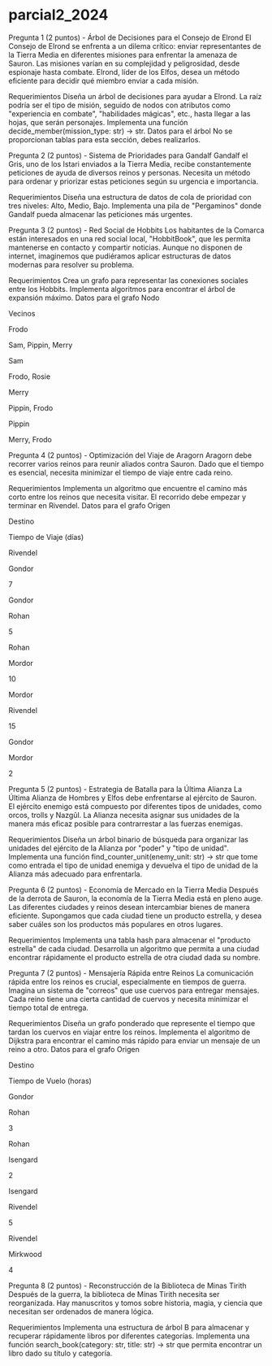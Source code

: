 # parcial2_2024

Pregunta 1 (2 puntos) - Árbol de Decisiones para el Consejo de Elrond
El Consejo de Elrond se enfrenta a un dilema crítico: enviar representantes de la Tierra Media en diferentes misiones para enfrentar la amenaza de Sauron. Las misiones varían en su complejidad y peligrosidad, desde espionaje hasta combate. Elrond, líder de los Elfos, desea un método eficiente para decidir qué miembro enviar a cada misión.

Requerimientos
Diseña un árbol de decisiones para ayudar a Elrond. La raíz podría ser el tipo de misión, seguido de nodos con atributos como "experiencia en combate", "habilidades mágicas", etc., hasta llegar a las hojas, que serán personajes.
Implementa una función decide_member(mission_type: str) -> str.
Datos para el árbol
No se proporcionan tablas para esta sección, debes realizarlos.



Pregunta 2 (2 puntos) - Sistema de Prioridades para Gandalf
Gandalf el Gris, uno de los Istari enviados a la Tierra Media, recibe constantemente peticiones de ayuda de diversos reinos y personas. Necesita un método para ordenar y priorizar estas peticiones según su urgencia e importancia.

Requerimientos
Diseña una estructura de datos de cola de prioridad con tres niveles: Alto, Medio, Bajo.
Implementa una pila de "Pergaminos" donde Gandalf pueda almacenar las peticiones más urgentes.

Pregunta 3 (2 puntos) - Red Social de Hobbits
Los habitantes de la Comarca están interesados en una red social local, "HobbitBook", que les permita mantenerse en contacto y compartir noticias. Aunque no disponen de internet, imaginemos que pudiéramos aplicar estructuras de datos modernas para resolver su problema.

Requerimientos
Crea un grafo para representar las conexiones sociales entre los Hobbits.
Implementa algoritmos para encontrar el árbol de expansión máximo.
Datos para el grafo
Nodo

Vecinos

Frodo

Sam, Pippin, Merry

Sam

Frodo, Rosie

Merry

Pippin, Frodo

Pippin

Merry, Frodo



Pregunta 4 (2 puntos) - Optimización del Viaje de Aragorn
Aragorn debe recorrer varios reinos para reunir aliados contra Sauron. Dado que el tiempo es esencial, necesita minimizar el tiempo de viaje entre cada reino.

Requerimientos
Implementa un algoritmo que encuentre el camino más corto entre los reinos que necesita visitar.
El recorrido debe empezar y terminar en Rivendel.
Datos para el grafo
Origen

Destino

Tiempo de Viaje (días)

Rivendel

Gondor

7

Gondor

Rohan

5

Rohan

Mordor

10

Mordor

Rivendel

15

Gondor

Mordor

2







Pregunta 5 (2 puntos) - Estrategia de Batalla para la Última Alianza
La Última Alianza de Hombres y Elfos debe enfrentarse al ejército de Sauron. El ejército enemigo está compuesto por diferentes tipos de unidades, como orcos, trolls y Nazgûl. La Alianza necesita asignar sus unidades de la manera más eficaz posible para contrarrestar a las fuerzas enemigas.

Requerimientos
Diseña un árbol binario de búsqueda para organizar las unidades del ejército de la Alianza por "poder" y "tipo de unidad".
Implementa una función find_counter_unit(enemy_unit: str) -> str que tome como entrada el tipo de unidad enemiga y devuelva el tipo de unidad de la Alianza más adecuado para enfrentarla.


Pregunta 6 (2 puntos) - Economía de Mercado en la Tierra Media
Después de la derrota de Sauron, la economía de la Tierra Media está en pleno auge. Las diferentes ciudades y reinos desean intercambiar bienes de manera eficiente. Supongamos que cada ciudad tiene un producto estrella, y desea saber cuáles son los productos más populares en otros lugares.

Requerimientos
Implementa una tabla hash para almacenar el "producto estrella" de cada ciudad.
Desarrolla un algoritmo que permita a una ciudad encontrar rápidamente el producto estrella de otra ciudad dada su nombre.


Pregunta 7 (2 puntos) - Mensajería Rápida entre Reinos
La comunicación rápida entre los reinos es crucial, especialmente en tiempos de guerra. Imagina un sistema de "correos" que use cuervos para entregar mensajes. Cada reino tiene una cierta cantidad de cuervos y necesita minimizar el tiempo total de entrega.

Requerimientos
Diseña un grafo ponderado que represente el tiempo que tardan los cuervos en viajar entre los reinos.
Implementa el algoritmo de Dijkstra para encontrar el camino más rápido para enviar un mensaje de un reino a otro.
Datos para el grafo
Origen

Destino

Tiempo de Vuelo (horas)

Gondor

Rohan

3

Rohan

Isengard

2

Isengard

Rivendel

5

Rivendel

Mirkwood

4

Pregunta 8 (2 puntos) - Reconstrucción de la Biblioteca de Minas Tirith
Después de la guerra, la biblioteca de Minas Tirith necesita ser reorganizada. Hay manuscritos y tomos sobre historia, magia, y ciencia que necesitan ser ordenados de manera lógica.

Requerimientos
Implementa una estructura de árbol B para almacenar y recuperar rápidamente libros por diferentes categorías.
Implementa una función search_book(category: str, title: str) -> str que permita encontrar un libro dado su título y categoría.
